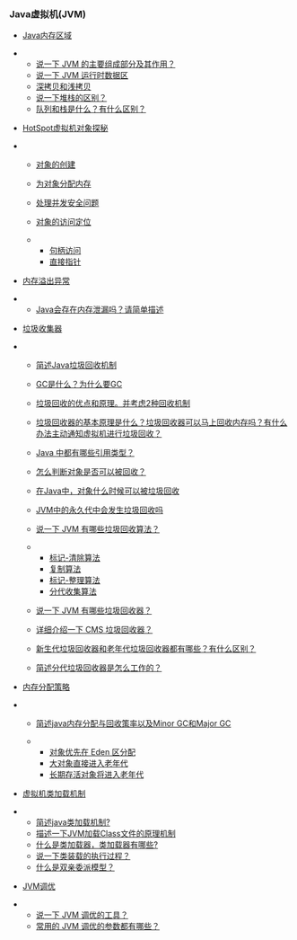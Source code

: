 ### Java虚拟机(JVM)

- [Java内存区域](https://thinkwon.blog.csdn.net/article/details/104390752#Java_35)

- - [说一下 JVM 的主要组成部分及其作用？](https://thinkwon.blog.csdn.net/article/details/104390752#_JVM__37)
  - [说一下 JVM 运行时数据区](https://thinkwon.blog.csdn.net/article/details/104390752#_JVM__68)
  - [深拷贝和浅拷贝](https://thinkwon.blog.csdn.net/article/details/104390752#_88)
  - [说一下堆栈的区别？](https://thinkwon.blog.csdn.net/article/details/104390752#_104)
  - [队列和栈是什么？有什么区别？](https://thinkwon.blog.csdn.net/article/details/104390752#_143)

- [HotSpot虚拟机对象探秘](https://thinkwon.blog.csdn.net/article/details/104390752#HotSpot_153)

- - [对象的创建](https://thinkwon.blog.csdn.net/article/details/104390752#_155)

  - [为对象分配内存](https://thinkwon.blog.csdn.net/article/details/104390752#_175)

  - [处理并发安全问题](https://thinkwon.blog.csdn.net/article/details/104390752#_188)

  - [对象的访问定位](https://thinkwon.blog.csdn.net/article/details/104390752#_199)

  - - [句柄访问](https://thinkwon.blog.csdn.net/article/details/104390752#_207)
    - [直接指针](https://thinkwon.blog.csdn.net/article/details/104390752#_217)

- [内存溢出异常](https://thinkwon.blog.csdn.net/article/details/104390752#_227)

- - [Java会存在内存泄漏吗？请简单描述](https://thinkwon.blog.csdn.net/article/details/104390752#Java_229)

- [垃圾收集器](https://thinkwon.blog.csdn.net/article/details/104390752#_237)

- - [简述Java垃圾回收机制](https://thinkwon.blog.csdn.net/article/details/104390752#Java_239)

  - [GC是什么？为什么要GC](https://thinkwon.blog.csdn.net/article/details/104390752#GCGC_245)

  - [垃圾回收的优点和原理。并考虑2种回收机制](https://thinkwon.blog.csdn.net/article/details/104390752#2_255)

  - [垃圾回收器的基本原理是什么？垃圾回收器可以马上回收内存吗？有什么办法主动通知虚拟机进行垃圾回收？](https://thinkwon.blog.csdn.net/article/details/104390752#_270)

  - [Java 中都有哪些引用类型？](https://thinkwon.blog.csdn.net/article/details/104390752#Java__280)

  - [怎么判断对象是否可以被回收？](https://thinkwon.blog.csdn.net/article/details/104390752#_289)

  - [在Java中，对象什么时候可以被垃圾回收](https://thinkwon.blog.csdn.net/article/details/104390752#Java_300)

  - [JVM中的永久代中会发生垃圾回收吗](https://thinkwon.blog.csdn.net/article/details/104390752#JVM_307)

  - [说一下 JVM 有哪些垃圾回收算法？](https://thinkwon.blog.csdn.net/article/details/104390752#_JVM__314)

  - - [标记-清除算法](https://thinkwon.blog.csdn.net/article/details/104390752#_323)
    - [复制算法](https://thinkwon.blog.csdn.net/article/details/104390752#_344)
    - [标记-整理算法](https://thinkwon.blog.csdn.net/article/details/104390752#_358)
    - [分代收集算法](https://thinkwon.blog.csdn.net/article/details/104390752#_372)

  - [说一下 JVM 有哪些垃圾回收器？](https://thinkwon.blog.csdn.net/article/details/104390752#_JVM__380)

  - [详细介绍一下 CMS 垃圾回收器？](https://thinkwon.blog.csdn.net/article/details/104390752#_CMS__396)

  - [新生代垃圾回收器和老年代垃圾回收器都有哪些？有什么区别？](https://thinkwon.blog.csdn.net/article/details/104390752#_404)

  - [简述分代垃圾回收器是怎么工作的？](https://thinkwon.blog.csdn.net/article/details/104390752#_414)

- [内存分配策略](https://thinkwon.blog.csdn.net/article/details/104390752#_432)

- - [简述java内存分配与回收策率以及Minor GC和Major GC](https://thinkwon.blog.csdn.net/article/details/104390752#javaMinor_GCMajor_GC_434)

  - - [对象优先在 Eden 区分配](https://thinkwon.blog.csdn.net/article/details/104390752#_Eden__440)
    - [大对象直接进入老年代](https://thinkwon.blog.csdn.net/article/details/104390752#_451)
    - [长期存活对象将进入老年代](https://thinkwon.blog.csdn.net/article/details/104390752#_459)

- [虚拟机类加载机制](https://thinkwon.blog.csdn.net/article/details/104390752#_467)

- - [简述java类加载机制?](https://thinkwon.blog.csdn.net/article/details/104390752#java_469)
  - [描述一下JVM加载Class文件的原理机制](https://thinkwon.blog.csdn.net/article/details/104390752#JVMClass_475)
  - [什么是类加载器，类加载器有哪些?](https://thinkwon.blog.csdn.net/article/details/104390752#_489)
  - [说一下类装载的执行过程？](https://thinkwon.blog.csdn.net/article/details/104390752#_502)
  - [什么是双亲委派模型？](https://thinkwon.blog.csdn.net/article/details/104390752#_514)

- [JVM调优](https://thinkwon.blog.csdn.net/article/details/104390752#JVM_535)

- - [说一下 JVM 调优的工具？](https://thinkwon.blog.csdn.net/article/details/104390752#_JVM__537)
  - [常用的 JVM 调优的参数都有哪些？](https://thinkwon.blog.csdn.net/article/details/104390752#_JVM__546)